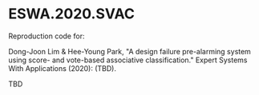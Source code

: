 # ESWA.2020.SVAC

Reproduction code for:

Dong-Joon Lim & Hee-Young Park, "A design failure pre-alarming system using score- and vote-based associative classification." Expert Systems With Applications (2020): (TBD).

TBD
